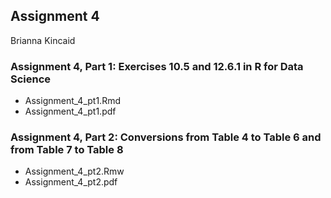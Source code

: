 ## Assignment 4
Brianna Kincaid

### Assignment 4, Part 1: Exercises 10.5 and 12.6.1 in R for Data Science 
- Assignment_4_pt1.Rmd
- Assignment_4_pt1.pdf

### Assignment 4, Part 2: Conversions from Table 4 to Table 6 and from Table 7 to Table 8
- Assignment_4_pt2.Rmw
- Assignment_4_pt2.pdf